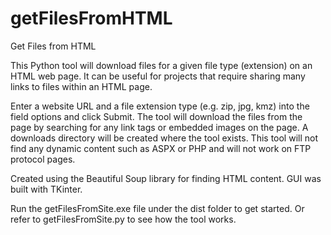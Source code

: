 # getFilesFromHTML
Get Files from HTML

This Python tool will download files for a given file type (extension) on an HTML web page.  It can be useful for projects that require sharing many links to files within an HTML page.

Enter a website URL and a file extension type (e.g. zip, jpg, kmz) into the field options and click Submit.  The tool will download the files from the page by searching for any link tags or embedded images on the page.  A downloads directory will be created where the tool exists.  This tool will not find any dynamic content such as ASPX or PHP and will not work on FTP protocol pages.

Created using the Beautiful Soup library for finding HTML content. GUI was built with TKinter.

Run the getFilesFromSite.exe file under the dist folder to get started. Or refer to getFilesFromSite.py to see how the tool works.
